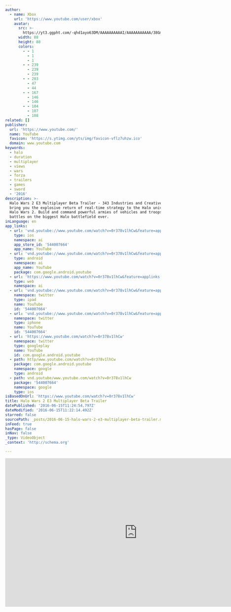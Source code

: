 ```yaml
---
author:
  - name: Xbox
    url: 'https://www.youtube.com/user/xbox'
    avatar:
      src: >-
        https://yt3.ggpht.com/-qhd1ayo63DM/AAAAAAAAAAI/AAAAAAAAAAA/38Gm07af3uo/s88-c-k-no-rj-c0xffffff/photo.jpg
      width: 88
      height: 88
      colors:
        - - 1
          - 1
          - 1
        - - 239
          - 239
          - 239
        - - 203
          - 47
          - 44
        - - 167
          - 146
          - 146
        - - 104
          - 107
          - 108
related: []
publisher:
  url: 'https://www.youtube.com/'
  name: YouTube
  favicon: 'https://s.ytimg.com/yts/img/favicon-vflz7uhzw.ico'
  domain: www.youtube.com
keywords:
  - halo
  - duration
  - multiplayer
  - views
  - wars
  - forza
  - trailers
  - games
  - sword
  - '2016'
description: >-
  Halo Wars 2 E3 Multiplayer Beta Trailer - 343 Industries and Creative Assembly
  bring you the explosive return of real-time strategy to the Halo universe in
  Halo Wars 2. Build and command powerful armies of vehicles and troops in epic
  battles on the biggest Halo battlefield ever.
inLanguage: en
app_links:
  - url: 'vnd.youtube://www.youtube.com/watch?v=0r378v1lhCw&feature=applinks'
    type: ios
    namespace: ai
    app_store_id: '544007664'
    app_name: YouTube
  - url: 'vnd.youtube://www.youtube.com/watch?v=0r378v1lhCw&feature=applinks'
    type: android
    namespace: ai
    app_name: YouTube
    package: com.google.android.youtube
  - url: 'https://www.youtube.com/watch?v=0r378v1lhCw&feature=applinks'
    type: web
    namespace: ai
  - url: 'vnd.youtube://www.youtube.com/watch?v=0r378v1lhCw&feature=applinks'
    namespace: twitter
    type: ipad
    name: YouTube
    id: '544007664'
  - url: 'vnd.youtube://www.youtube.com/watch?v=0r378v1lhCw&feature=applinks'
    namespace: twitter
    type: iphone
    name: YouTube
    id: '544007664'
  - url: 'https://www.youtube.com/watch?v=0r378v1lhCw'
    namespace: twitter
    type: googleplay
    name: YouTube
    id: com.google.android.youtube
  - path: http/www.youtube.com/watch?v=0r378v1lhCw
    package: com.google.android.youtube
    namespace: google
    type: android
  - path: vnd.youtube/www.youtube.com/watch?v=0r378v1lhCw
    package: '544007664'
    namespace: google
    type: ios
isBasedOnUrl: 'https://www.youtube.com/watch?v=0r378v1lhCw'
title: Halo Wars 2 E3 Multiplayer Beta Trailer
datePublished: '2016-06-15T11:24:54.797Z'
dateModified: '2016-06-15T11:22:14.492Z'
starred: false
sourcePath: _posts/2016-06-15-halo-wars-2-e3-multiplayer-beta-trailer.md
inFeed: true
hasPage: false
inNav: false
_type: VideoObject
_context: 'http://schema.org'

---
```

<iframe src="https://cdn.embedly.com/widgets/media.html?src=https%3A%2F%2Fwww.youtube.com%2Fembed%2F0r378v1lhCw%3Ffeature%3Doembed&amp;url=http%3A%2F%2Fwww.youtube.com%2Fwatch%3Fv%3D0r378v1lhCw&amp;image=https%3A%2F%2Fi.ytimg.com%2Fvi%2F0r378v1lhCw%2Fhqdefault.jpg&amp;key=b7d04c9b404c499eba89ee7072e1c4f7&amp;type=text%2Fhtml&amp;schema=youtube" width="854" height="480" scrolling="no" frameborder="0" allowfullscreen="" style=""></iframe>